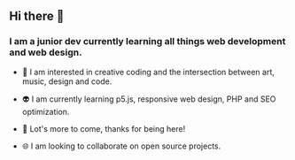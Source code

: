 ## Hi there 👋

### I am a junior dev currently learning all things web development and web design. 

- 🤖 I am interested in creative coding and the intersection between art, music, design and code.
- 👽 I am currently learning p5.js, responsive web design, PHP and SEO optimization.
- 🚀 Lot's more to come, thanks for being here!

- 🌐 I am looking to collaborate on open source projects.


<!--
**StarsInTech/StarsInTech** is a ✨ _special_ ✨ repository because its `README.md` (this file) appears on your GitHub profile.

Here are some ideas to get you started:

- 🔭 I’m currently working on ...
- 🌱 I’m currently learning ...
- 👯 I’m looking to collaborate on ...
- 🤔 I’m looking for help with ...
- 💬 Ask me about ...
- 📫 How to reach me: ...
- 😄 Pronouns: ...
- ⚡ Fun fact: ...
-->
